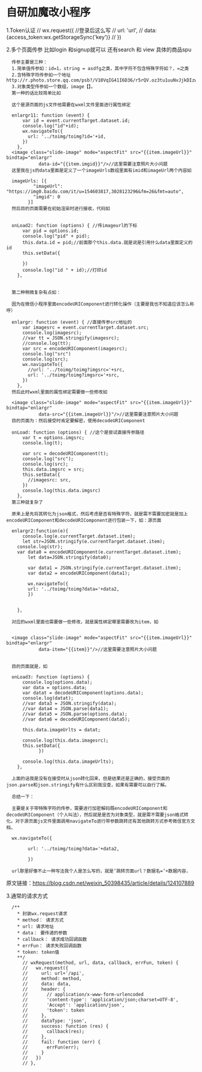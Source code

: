 # 自研加魔改小程序

1.Token认证
    // wx.request({  //登录后这么写
    //   url: 'url',
    //   data:{access_token:wx.getStorageSync('key')}
    // })

2.多个页面传参 比如login 和signup就可以 还有search 和 view 具体的商品spu

      传参主要是三种：
      1.简单值传参如：id=1，string = asdfg之类，其中字符不包含特殊字符如？、=之类
      2.含特殊字符传参如一个地址http://r.photo.store.qq.com/psb?/V10VqIG41I6D36/r5rQV.oz3tu1uuNvJjkDIzwhKi6nUfZaaLEH9UnNUCk!/r/dBkBAAAAAAAA
      3.对象类型传参如一个数组，image【】。
      第一种的话比较简单比如
    
      这个是源页面的js文件他需要在wxml文件里面进行属性绑定
    
      enlargr11: function (event) {
          var id = event.currentTarget.dataset.id;
          console.log("id"+id);
          wx.navigateTo({
            url: '../toimg/toimg?id='+id,
          })
        },
      <image class="slide-image" mode="aspectFit" src="{{item.imageUrl}}" bindtap="enlargr" 
                data-id="{{item.imgid}}"/>//这里需要注意照片大小问题
      这里我在js的data里面是定义了一个imageUrls数组里面有imid和imageUrl两个内容如
    
      imageUrls: [{
              "imageUrl": "https://img0.baidu.com/it/u=154603817,3028123296&fm=26&fmt=auto",
              "imgid": 0
            }]
      然后目的页面需要在初始渲染时进行接收，代码如
    
      ​
      onLoad2: function (options) { //传imageurl的下标
          var pid = options.id;
          console.log("pid" + pid);
          this.data.id = pid;//前面那个this.data.就是说是引用什么data里面定义的id
          this.setData({
    
          })
          console.log("id " + id);//打印id
        },
    
      ​
      第二种稍微复杂有点如：
    
      因为在微信小程序里面encodeURIComponent进行转化操作（主要是我也不知道应该怎么称呼）
    
      enlargr: function (event) { //直接传参src地址的
          var imagesrc = event.currentTarget.dataset.src;
          console.log(imagesrc);
          //var tt = JSON.stringify(imagesrc);
          //console.log(tt);
          var src = encodeURIComponent(imagesrc);
          console.log("src")
          console.log(src);
          wx.navigateTo({
            //url: '../toimg/toimg?imgsrc='+src,
            url: '../toimg/toimg?imgsrc='+src,
          })
        },
      然后此时wxml里面的属性绑定需要做一些修改如
    
      <image class="slide-image" mode="aspectFit" src="{{item.imageUrl}}" bindtap="enlargr" 
                data-src="{{item.imageUrl}}"/>//这里需要注意照片大小问题
      目的页面为：然后接受时肯定要解密，使用decodeURIComponent
    
      onLoad: function (options) { //这个是尝试直接传参路径
          var t = options.imgsrc;
          console.log(t);
    
          var src = decodeURIComponent(t);
          console.log("src");
          console.log(src);
          this.data.imgsrc = src;
          this.setData({
            //imagesrc: src,
          })
          console.log(this.data.imgsrc)
        },
      第三种就复杂了
    
      原来上是先将其转化为json格式，然后考虑是否有特殊字符，就是需不需要加密就是加上encodeURIComponent和decodeURIComponent进行包装一下，如：源页面
    
      enlargr2:function(e){
          console.log(e.currentTarget.dataset.item);
          let str=JSON.stringify(e.currentTarget.dataset.item);
        console.log(str);
        var data0 = encodeURIComponent(e.currentTarget.dataset.item);
            let data=JSON.stringify(data0);
    
            var data1 = JSON.stringify(e.currentTarget.dataset.item);
            var data2 = encodeURIComponent(data1);
    
            wx.navigateTo({
            url: '../toimg/toimg?data='+data2,
            })
    
    
        },
    
      对应的wxml里面也需要做一些修改，就是属性绑定哪里需要改为item，如
    
      ​
      <image class="slide-image" mode="aspectFit" src="{{item.imageUrl}}" bindtap="enlargr" 
                data-item="{{item}}"/>//这里需要注意照片大小问题
    
      ​
      目的页面就是，如
    
      onLoad3: function (options) {
          console.log(options.data);
          var data = options.data;
          var datat = decodeURIComponent(options.data);
          console.log(datat);
          //var data3 = JSON.stringify(data);
          //var data4 = JSON.parse(data1);
          //var data5 = JSON.parse(options.data);
          //var data6 = decodeURIComponent(data5);
    
          this.data.imageUrlts = datat;
    
          console.log(this.data.imagesrc);
          this.setData({
                })
    
          console.log(this.data.imageUrlts);
        },
    
      上面的话我是没有在接受时从json转化回来，但是结果还是正确的，接受页面的json.parse和json.stringify有什么区别我没查，如果有需要可以自行了解。
    
      总结一下：
    
      主要是关于带特殊字符的传参，需要进行加密解码既encodeURIComponent和decodeURIComponent（个人叫法），然后就是是否为对象类型，就是需不需要json格式转化。对于源页面js文件里面调用navigateTo进行带参数跳转还有其他跳转方式参考微信官方文档，
    
      wx.navigateTo({
    
            url: '../toimg/toimg?data='+data2,
    
            })
    
      url那里好像不止一种写法我个人是怎么写的，就是‘跳转页面url？数据名=’+数据内容，

  原文链接：https://blog.csdn.net/weixin_50398435/article/details/124107889

3.通常的请求方式

      /**
        * 封装wx.request请求
        * method： 请求方式
        * url: 请求地址
        * data： 要传递的参数
        * callback： 请求成功回调函数
        * errFun： 请求失败回调函数
        * token: token值
        **/
          // wxRequest(method, url, data, callback, errFun, token) {
          //   wx.request({
          //     url: url+'/api',
          //     method: method,
          //     data: data,
          //     header: {
          //       // application/x-www-form-urlencoded
          //       'content-type': 'application/json;charset=UTF-8',
          //       'Accept': 'application/json',
          //       'token': token
          //     },
          //     dataType: 'json',
          //     success: function (res) {
          //       callback(res);
          //     },
          //     fail: function (err) {
          //       errFun(err);
          //     }
          //   })
          // },